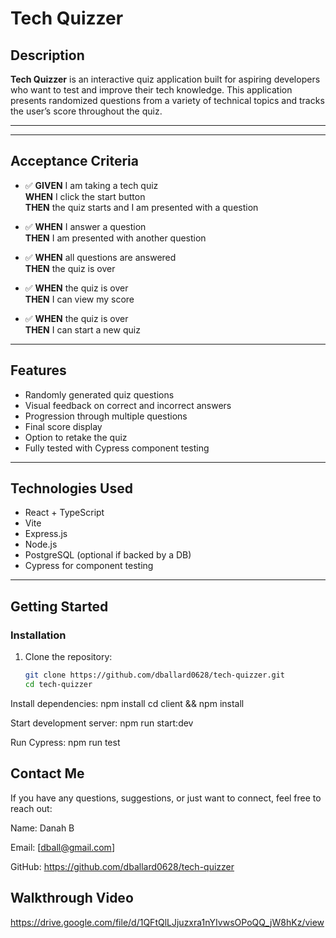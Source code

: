 # Tech Quizzer

## Description

**Tech Quizzer** is an interactive quiz application built for aspiring developers who want to test and improve their tech knowledge. This application presents randomized questions from a variety of technical topics and tracks the user’s score throughout the quiz.

---


---

## Acceptance Criteria

- ✅ **GIVEN** I am taking a tech quiz  
  **WHEN** I click the start button  
  **THEN** the quiz starts and I am presented with a question

- ✅ **WHEN** I answer a question  
  **THEN** I am presented with another question

- ✅ **WHEN** all questions are answered  
  **THEN** the quiz is over

- ✅ **WHEN** the quiz is over  
  **THEN** I can view my score

- ✅ **WHEN** the quiz is over  
  **THEN** I can start a new quiz

---

## Features

- Randomly generated quiz questions
- Visual feedback on correct and incorrect answers
- Progression through multiple questions
- Final score display
- Option to retake the quiz
- Fully tested with Cypress component testing

---

## Technologies Used

- React + TypeScript
- Vite
- Express.js
- Node.js
- PostgreSQL (optional if backed by a DB)
- Cypress for component testing

---

## Getting Started

### Installation

1. Clone the repository:
   ```bash
   git clone https://github.com/dballard0628/tech-quizzer.git
   cd tech-quizzer

Install dependencies:
npm install
cd client && npm install

Start development server:
npm run start:dev

Run Cypress:
npm run test

## Contact Me
If you have any questions, suggestions, or just want to connect, feel free to reach out:

Name: Danah B

Email: [dball@gmail.com]

GitHub: https://github.com/dballard0628/tech-quizzer

## Walkthrough Video
https://drive.google.com/file/d/1QFtQlLJjuzxra1nYIvwsOPoQQ_jW8hKz/view



